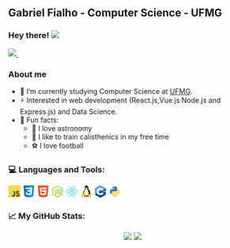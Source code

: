 ## Gabriel Fialho - Computer Science - UFMG

### Hey there!  <img src="https://media.giphy.com/media/hvRJCLFzcasrR4ia7z/giphy.gif" width="30">

<p>
  <a href="https://www.linkedin.com/in/gabrielmmf/">
    <img
      src="https://img.shields.io/badge/linkedin-%230077B5.svg?&style=for-the-badge&logo=linkedin&logoColor=white"
    /> </a
  >&nbsp;&nbsp;
</p>

### About me
- 🌱 I’m currently studying Computer Science at [UFMG](https://www.ufmg.br/).
- ⚡ Interested in web development (React.js,Vue.js Node.js and Express.js) and Data Science.
- 🌟 Fun facts:
  - 🔭 I love astronomy
  - 💪 I like to train calisthenics in my free time
  - ⚽ I love football
<!-- - 🎮 Fun fact: -->

<h3>💻 Languages and Tools:</h3>
<div>
  <code
    ><img
      alt="JavaScript icon"
      height="25"
      width="25"
      src="https://raw.githubusercontent.com/devicons/devicon/master/icons/javascript/javascript-original.svg"
  /></code>
  <code
    ><img
      alt="CSS icon"
      height="25"
      width="25"
      src="https://raw.githubusercontent.com/devicons/devicon/master/icons/css3/css3-original.svg"
  /></code>
  <code
    ><img
      alt="HTML icon"
      height="25"
      width="25"
      src="https://raw.githubusercontent.com/devicons/devicon/master/icons/html5/html5-original.svg"
  /></code>
  <code
    ><img
      alt="NodeJS icon"
      height="25"
      width="25"
      src="https://raw.githubusercontent.com/devicons/devicon/master/icons/nodejs/nodejs-original.svg"
  /></code>
    <code
    ><img
      alt="ReactJS icon"
      height="25"
      width="25"
      src="https://raw.githubusercontent.com/devicons/devicon/master/icons/react/react-original.svg"
  /></code>
  <code
    ><img
      alt="linux icon"
      height="25"
      width="25"
      src="https://raw.githubusercontent.com/devicons/devicon/master/icons/linux/linux-original.svg"
  /></code>
    <code
    ><img
      alt="cpp icon"
      height="25"
      width="25"
      src="https://raw.githubusercontent.com/devicons/devicon/master/icons/cplusplus/cplusplus-original.svg"
  /></code>
  <code
    ><img
      alt="cpp icon"
      height="25"
      width="25"
      src="https://raw.githubusercontent.com/devicons/devicon/master/icons/python/python-original.svg"
  /></code>
</div>

<h3>📈 My GitHub Stats:</h3>
<div align="center">
  <img
    height="180em"
    src="https://github-readme-stats.vercel.app/api/top-langs/?username=gabrielmmf&&theme=react&layout=compact&hide=jupyter%20notebook"
  />
  <img
    height="180em"
    src="https://github-readme-stats.vercel.app/api?username=gabrielmmf&show_icons=true&theme=react"
  />
</div>
&nbsp;

<div>
  <a href="https://github.com/gabrielmmf">
</div>
